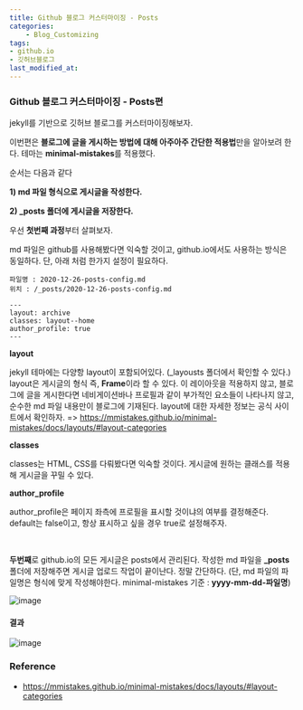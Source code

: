 ```yaml
---
title: Github 블로그 커스터마이징 - Posts
categories:	
    - Blog_Customizing
tags:
- github.io
- 깃허브블로그
last_modified_at: 
---
```




### Github 블로그 커스터마이징 - Posts편

jekyll를 기반으로 깃허브 블로그를 커스터마이징해보자. 

이번편은 **블로그에 글을 게시하는 방법에 대해 아주아주 간단한 적용법**만을 알아보려 한다. 테마는 **minimal-mistakes**를 적용했다.



순서는 다음과 같다

**1) md 파일 형식으로 게시글을 작성한다.**

**2) _posts 폴더에 게시글을 저장한다.**



우선 **첫번째 과정**부터 살펴보자.

md 파일은 github를 사용해봤다면 익숙할 것이고, github.io에서도 사용하는 방식은 동일하다. 단, 아래 처럼 한가지 설정이 필요하다.

```
파일명 : 2020-12-26-posts-config.md
위치 : /_posts/2020-12-26-posts-config.md
```

```
---
layout: archive
classes: layout--home
author_profile: true
---
```



**layout**

jekyll 테마에는 다양항 layout이 포함되어있다. (_layousts 폴더에서 확인할 수 있다.) layout은 게시글의 형식 즉, **Frame**이라 할 수 있다. 이 레이아웃을 적용하지 않고, 블로그에 글을 게시한다면 네비게이션바나 프로필과 같이 부가적인 요소들이 나타나지 않고, 순수한 md 파일 내용만이 블로그에 기재된다. layout에 대한 자세한 정보는 공식 사이트에서 확인하자. => https://mmistakes.github.io/minimal-mistakes/docs/layouts/#layout-categories



**classes**

classes는 HTML, CSS를 다뤄봤다면 익숙할 것이다. 게시글에 원하는 클래스를 적용해 게시글을 꾸밀 수 있다. 



**author_profile**

author_profile은 페이지 좌측에 프로필을 표시할 것이냐의 여부를 결정해준다. default는 false이고, 항상 표시하고 싶을 경우 true로 설정해주자.    

 <br/>

**두번째**로 github.io의 모든 게시글은 posts에서 관리된다. 작성한 md 파일을 **_posts** 폴더에 저장해주면 게시글 업로드 작업이 끝이난다. 정말 간단하다. (단, md 파일의 파일명은 형식에 맞게 작성해야한다. minimal-mistakes 기준 : **yyyy-mm-dd-파일명**)

![image](https://user-images.githubusercontent.com/49560745/103145849-07f9d200-4784-11eb-9fbf-2c1a8b7eb71a.png)  

  

#### 결과

![image](https://user-images.githubusercontent.com/49560745/103145763-f06e1980-4782-11eb-97e2-e69024b864d4.png)

### Reference

- https://mmistakes.github.io/minimal-mistakes/docs/layouts/#layout-categories


